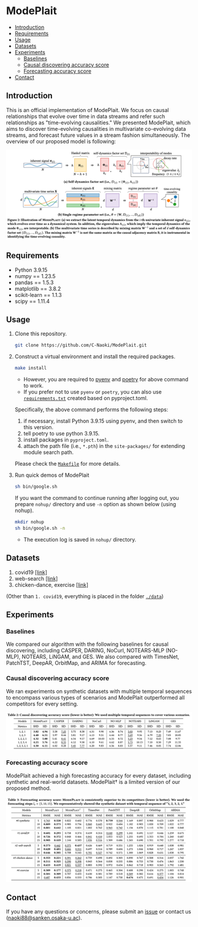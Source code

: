 # ModePlait

- [Introduction](#introduction)
- [Requirements](#requirements)
- [Usage](#usage)
- [Datasets](#datasets)
- [Experiments](#experiments)
  - [Baselines](#baselines)
  - [Causal discovering accuracy score](#causal-discovering-accuracy-score)
  - [Forecasting accuracy score](#forecasting-accuracy-score)
- [Contact](#contact)

## Introduction
This is an official implementation of ModePlait. We focus on causal relationships that evolve over time in data streams and refer such relationships as "time-evolving causalities." We presented ModePlait, which aims to discover time-evolving causalities in multivariate co-evolving data streams, and forecast future values in a stream fashion simultaneously. The overview of our proposed model is following:

<p align="center">
  <img src=".\docs\assets\model.png" align=center />
</p>

## Requirements
- Python 3.9.15
- numpy == 1.23.5
- pandas == 1.5.3
- matplotlib == 3.8.2
- scikit-learn == 1.1.3
- scipy == 1.11.4

## Usage
1. Clone this repository.
    ```bash
    git clone https://github.com/C-Naoki/ModePlait.git
    ```
2. Construct a virtual environment and install the required packages.
    ```bash
    make install
    ```
    - However, you are required to [pyenv](https://github.com/pyenv/pyenv#installation) and [poetry](https://python-poetry.org/docs/#installation) for above command to work.
    - If you prefer not to use `pyenv` or `poetry`, you can also use [`requirements.txt`](https://github.com/C-Naoki/ModePlait/blob/master/requirements.txt) created based on pyproject.toml.

    Specifically, the above command performs the following steps:
      1. if necessary, install Python 3.9.15 using pyenv, and then switch to this version.
      2. tell poetry to use python 3.9.15.
      3. install packages in `pyproject.toml`.
      4. attach the path file (i.e., `*.pth`) in the `site-packages/` for extending module search path.

      Please check the [`Makefile`](https://github.com/C-Naoki/ModePlait/blob/master/Makefile) for more details.

3. Run quick demos of ModePlait
    ```bash
    sh bin/google.sh
    ```
    If you want the command to continue running after logging out, you prepare `nohup/` directory and use `-n` option as shown below (using nohup).
    ```bash
    mkdir nohup
    sh bin/google.sh -n
    ```
    - The execution log is saved in `nohup/` directory.

## Datasets
1. covid19 [[link]](https://health.google.com/covid-19/open-data/)
2. web-search [[link]](https://trends.google.co.jp/trends/)
3. chicken-dance, exercise [[link]](http://mocap.cs.cmu.edu/)

(Other than `1. covid19`, everything is placed in the folder [`./data`](https://github.com/C-Naoki/ModePlait/blob/master/data))

## Experiments
### Baselines
We compared our algorithm with the following baselines for causal discovering, including CASPER, DARING, NoCurl, NOTEARS-MLP (NO-MLP), NOTEARS, LiNGAM, and GES.
We also compared with TimesNet, PatchTST, DeepAR, OrbitMap, and ARIMA for forecasting.

### Causal discovering accuracy score
We ran experiments on synthetic datasets with multiple temporal sequences to encompass various types of scenarios and ModePlait outperformed all competitors for every setting.

<p align="center">
  <img src=".\docs\assets\causal.png" align=center />
</p>

### Forecasting accuracy score
ModePlait achieved a high forecasting accuracy for every dataset, including synthetic and real-world datasets. ModePlait† is a limited version of our proposed method.

<p align="center">
  <img src=".\docs\assets\forecasting.png" align=center />
</p>

## Contact
If you have any questions or concerns, please submit an [issue](https://github.com/C-Naoki/ModePlait/issues) or contact us (naoki88@sanken.osaka-u.ac).
